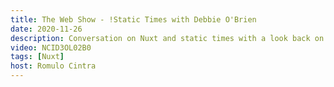 ```yaml
---
title: The Web Show - !Static Times with Debbie O'Brien
date: 2020-11-26
description: Conversation on Nuxt and static times with a look back on previous jobs and how I got to where I am today.
video: NCID3OL02B0
tags: [Nuxt]
host: Romulo Cintra
---
```

